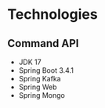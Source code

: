 # Technologies

## Command API
- JDK 17
- Spring Boot 3.4.1
- Spring Kafka
- Spring Web
- Spring Mongo